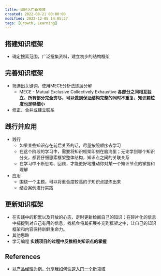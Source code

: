 ```yaml
---
title: 如何入门新领域
created: 2022-08-21 00:00:00
modified: 2022-12-05 14:05:27
tags: [Growth, Learning]
---
```


## 搭建知识框架

- 确定搜索范围，广泛搜集资料，建立初步的结构框架

## 完善知识框架

- 筛选出关键词，使用MECE分析法逐层分解
	- MECE - Mutual Exclusive Collectively Exhaustive **各部分之间相互独立，所有部分完全穷尽，可以做到保证结构完整的同时不重复、知识颗粒度也足够细小**
- 修正、合并或建立联系

## 践行并应用

- 践行
	- 如果某些知识存在前后关系的话，尽量按照顺序去学习
	- 在这个阶段的学习中，需要将知识框架印刻在脑海里；无论学到哪个知识分支，都要仔细思索框架整体结构，知识点之间的关联关系
	- 在学习中不断思考、回顾，才能更好地推动你对某一个知识节点的掌握和理解
- 应用
	- 围绕一个主题，可以将重合度较高的子知识点提炼出来
	- 结合案例进行实践

## 更新知识框架

- 在实践中的积累以及开放的心态，定时更新检阅自己的知识；在碎片化的信息中捕捉到对自己有用的信息，找机会将其拓展补充到框架之中，让自己的知识框架和内容保持新鲜生命力。
- 其他思路
- 学习编程 **实践项目的过程中反推相关知识点的掌握**

## References

- [以产品经理为例，分享我如何快速入门一个新领域](https://sspai.com/post/67015)
